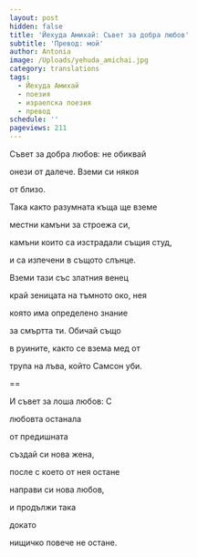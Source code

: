 ```yaml
---
layout: post
hidden: false
title: 'Йехуда Амихай: Съвет за добра любов'
subtitle: 'Превод: мой'
author: Antonia
image: /Uploads/yehuda_amichai.jpg
category: translations
tags:
  - Йехуда Амихай
  - поезия
  - израелска поезия
  - превод
schedule: ''
pageviews: 211
---
```

Съвет за добра любов: не обиквай

онези от далече. Вземи си някоя

от близо. 

Така както разумната къща ще вземе

местни камъни за строежа си,

камъни които са изстрадали същия студ,

и са изпечени в същото слънце.

Вземи тази със златния венец

край зеницата на тъмното око, нея

която има определено знание

за смъртта ти. Обичай също

в руините, както се взема мед от

трупа на лъва, който Самсон уби. 

\==

И съвет за лоша любов: С 

любовта останала 

от предишната 

създай си нова жена,

после с което от нея остане 

направи си нова любов,

и продължи така

докато 

нищичко повече не остане.
